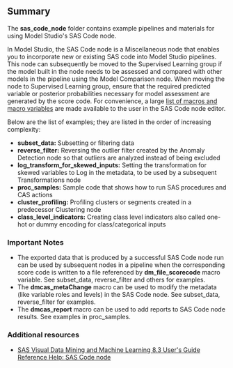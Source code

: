 ## Summary

The **sas_code_node** folder contains example pipelines and materials for using Model Studio's SAS Code node.

In Model Studio, the SAS Code node is a Miscellaneous node that enables you to incorporate new or existing SAS code into Model Studio pipelines. This node can subsequently be moved to the Supervised Learning group if the model built in the node needs to be assessed and compared with other models in the pipeline using the Model Comparison node. When moving the node to Supervised Learning group, ensure that the required predicted variable or posterior probabilities necessary for model assessment are generated by the score code. For convenience, a large [list of macros and macro variables](https://go.documentation.sas.com/?cdcId=vdmmlcdc&cdcVersion=8.3&docsetId=vdmmlref&docsetTarget=n1jewxtohvdh8vn15m6rzkndovvu.htm&locale=en) are made available to the user in the SAS Code node editor.

Below are the list of examples; they are listed in the order of increasing complexity:
- **subset_data:** Subsetting or filtering data 
- **reverse_filter:** Reversing the outlier filter created by the Anomaly Detection node so that outliers are analyzed instead of being excluded
- **log_transform_for_skewed_inputs:** Setting the transformation for skewed variables to Log in the metadata, to be used by a subsequent Transformations node
- **proc_samples:** Sample code that shows how to run SAS procedures and CAS actions
- **cluster_profiling:** Profiling clusters or segments created in a predecessor Clustering node
- **class_level_indicators:** Creating class level indicators also called one-hot or dummy encoding for class/categorical inputs

### Important Notes
- The exported data that is produced by a successful SAS Code node run can be used by subsequent nodes in a pipeline when the corresponding score code is written to a file referenced by **dm_file_scorecode** macro variable. See subset_data, reverse_filter and others for examples.
- The **dmcas_metaChange** macro can be used to modify the metadata (like variable roles and levels) in the SAS Code node. See subset_data, reverse_filter for examples.
- The **dmcas_report** macro can be used to add reports to SAS Code node results. See examples in proc_samples.

### Additional resources
- [SAS Visual Data Mining and Machine Learning 8.3 User's Guide Reference Help: SAS Code node](https://go.documentation.sas.com/?cdcId=vdmmlcdc&cdcVersion=8.3&docsetId=vdmmlref&docsetTarget=n1tel4vhrsqnorn14imelpnu7a87.htm&locale=en)
